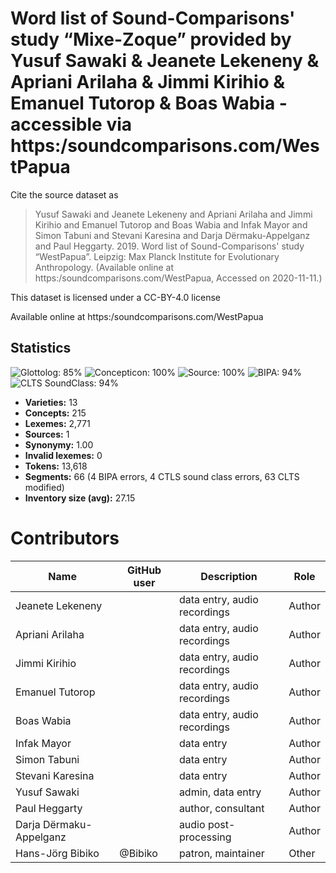 # Word list of Sound-Comparisons' study “Mixe-Zoque” provided by Yusuf Sawaki & Jeanete Lekeneny & Apriani Arilaha & Jimmi Kirihio & Emanuel Tutorop & Boas Wabia - accessible via https:/soundcomparisons.com/WestPapua

Cite the source dataset as

> Yusuf Sawaki and Jeanete Lekeneny and Apriani Arilaha and Jimmi Kirihio and Emanuel Tutorop and Boas Wabia and Infak Mayor and Simon Tabuni and Stevani Karesina and Darja Dërmaku-Appelganz and Paul Heggarty. 2019. Word list of Sound-Comparisons' study “WestPapua”. Leipzig: Max Planck Institute for Evolutionary Anthropology. (Available online at https:/soundcomparisons.com/WestPapua, Accessed on 2020-11-11.)

This dataset is licensed under a CC-BY-4.0 license

Available online at https:/soundcomparisons.com/WestPapua

## Statistics


![Glottolog: 85%](https://img.shields.io/badge/Glottolog-85%25-yellowgreen.svg "Glottolog: 85%")
![Concepticon: 100%](https://img.shields.io/badge/Concepticon-100%25-brightgreen.svg "Concepticon: 100%")
![Source: 100%](https://img.shields.io/badge/Source-100%25-brightgreen.svg "Source: 100%")
![BIPA: 94%](https://img.shields.io/badge/BIPA-94%25-green.svg "BIPA: 94%")
![CLTS SoundClass: 94%](https://img.shields.io/badge/CLTS%20SoundClass-94%25-green.svg "CLTS SoundClass: 94%")

- **Varieties:** 13
- **Concepts:** 215
- **Lexemes:** 2,771
- **Sources:** 1
- **Synonymy:** 1.00
- **Invalid lexemes:** 0
- **Tokens:** 13,618
- **Segments:** 66 (4 BIPA errors, 4 CTLS sound class errors, 63 CLTS modified)
- **Inventory size (avg):** 27.15

# Contributors

Name               | GitHub user     | Description                          | Role
---                | ---             | ---                                  | ---
Jeanete Lekeneny |  | data entry, audio recordings | Author
Apriani Arilaha |  | data entry, audio recordings | Author
Jimmi Kirihio |  | data entry, audio recordings | Author
Emanuel Tutorop |  | data entry, audio recordings | Author
Boas Wabia |  | data entry, audio recordings | Author
Infak Mayor |  | data entry | Author
Simon Tabuni |  | data entry | Author
Stevani Karesina |  | data entry | Author
Yusuf Sawaki |  | admin, data entry | Author
Paul Heggarty |  | author, consultant | Author
Darja Dërmaku-Appelganz |  | audio post-processing | Author
Hans-Jörg Bibiko | @Bibiko | patron, maintainer | Other


